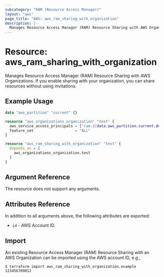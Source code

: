```yaml
---
subcategory: "RAM (Resource Access Manager)"
layout: "aws"
page_title: "AWS: aws_ram_sharing_with_organization"
description: |-
  Manages Resource Access Manager (RAM) Resource Sharing with AWS Organizations.
---
```


# Resource: aws_ram_sharing_with_organization

Manages Resource Access Manager (RAM) Resource Sharing with AWS Organizations. If you enable sharing with your organization, you can share resources without using invitations.

## Example Usage

```terraform
data "aws_partition" "current" {}

resource "aws_organizations_organization" "test" {
  aws_service_access_principals = ["ram.${data.aws_partition.current.dns_suffix}"]
  feature_set                   = "ALL"
}

resource "aws_ram_sharing_with_organization" "test" {
  depends_on = [
    aws_organizations_organization.test
  ]
}
```

## Argument Reference

The resource does not support any arguments.

## Attributes Reference

In addition to all arguments above, the following attributes are exported:

* `id` - AWS Account ID.

## Import

An existing Resource Access Manager (RAM) Resource Sharing with an AWS Organization can be imported using the AWS account ID, e.g.,

```
$ terraform import aws_ram_sharing_with_organization.example 123456789012
```

